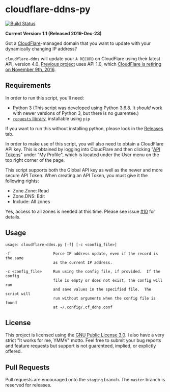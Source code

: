 # cloudflare-ddns-py 

[![Build Status](https://travis-ci.com/sohmc/cloudflare-ddns-py.svg?branch=master)](https://travis-ci.com/sohmc/cloudflare-ddns-py)

**Current Version: 1.1 (Released 2019-Dec-23)**

Got a [CloudFlare](https://www.cloudflare.com)-managed domain that you
want to update with your dynamically changing IP address?

`cloudflare-ddns` will update your `A RECORD` on CloudFlare using their
latest API, version 4.0.  [Previous project](https://bitbucket.org/sohmc/cloudflare-ddns-git)
uses API 1.0, which [CloudFlare is retiring on November 9th,
2016](https://blog.cloudflare.com/sunsetting-api-v1-in-favor-of-cloudflares-current-client-api-api-v4/).


## Requirements

In order to run this script, you'll need:
* Python 3 (This script was developed using Python 3.6.8.  It _should_
  work with newer versions of Python 3, but there is no guarentee.)
* [`requests` library](http://docs.python-requests.org/en/master/), installable using `pip`

If you want to run this without installing python, please look in the
[Releases](./releases) tab.

In order to make use of this script, you will also need to obtain a
CloudFlare API key.  This is obtained by logging into CloudFlare and
then clicking "[API
Tokens](https://dash.cloudflare.com/profile/api-tokens)" under "My
Profile",  which is located under the User menu on the top right corner 
of the page.

This script supports both the Global API key as well as the newer and
more secure API Token.  When creating an API Token, you must give it the
following rights:
* Zone.Zone: Read
* Zone.DNS: Edit
* Include: All zones

Yes, access to all zones is needed at this time.  Please see issue
[#10](https://github.com/sohmc/cloudflare-ddns-py/issues/10) for
details.


## Usage
```
usage: cloudflare-ddns.py [-f] [-c <config_file>]

-f                   Force IP address update, even if the record is the same
                     as the current IP address.

-c <config_file>     Run using the config file, if provided.  If the config
                     file is empty or does not exist, the config will run 
                     and save values in the specified file.  The script will
                     run without arguments when the config file is found 
                     at ~/.config/.cf_ddns.conf
```


## License

This project is licensed using the [GNU Public License
3.0](https://www.gnu.org/licenses/gpl-3.0.en.html).  I also have a very
strict "It works for me, YMMV" motto.  Feel free to submit your bug
reports and feature requests but support is not guarenteed, implied, or
explictly offered.


## Pull Requests

Pull requests are encouraged onto the `staging` branch.  The `master`
branch is reserved for releases.
